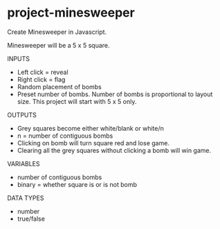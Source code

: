 # project-minesweeper
Create Minesweeper in Javascript.

Minesweeper will be a 5 x 5 square.


INPUTS <br>
- Left click = reveal <br>
- Right click = flag
- Random placement of bombs
- Preset number of bombs. Number of bombs is proportional to layout size. This project will start with 5 x 5 only.


OUTPUTS
- Grey squares become either white/blank or white/n
- n = number of contiguous bombs
- Clicking on bomb will turn square red and lose game.
- Clearing all the grey squares without clicking a bomb will win game.


VARIABLES
- number of contiguous bombs
- binary = whether square is or is not bomb


DATA TYPES
- number
- true/false
